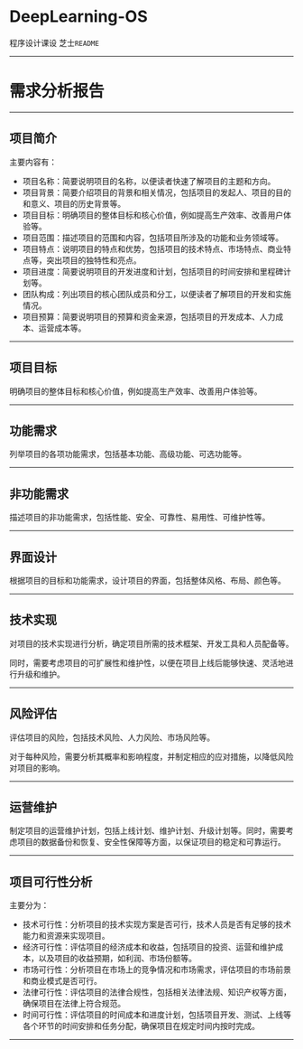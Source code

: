 # DeepLearning-OS
程序设计课设  芝士`README`

---

# 需求分析报告

---



## 项目简介

主要内容有：

- 项目名称：简要说明项目的名称，以便读者快速了解项目的主题和方向。
- 项目背景：简要介绍项目的背景和相关情况，包括项目的发起人、项目的目的和意义、项目的历史背景等。
- 项目目标：明确项目的整体目标和核心价值，例如提高生产效率、改善用户体验等。
- 项目范围：描述项目的范围和内容，包括项目所涉及的功能和业务领域等。
- 项目特点：说明项目的特点和优势，包括项目的技术特点、市场特点、商业特点等，突出项目的独特性和亮点。
- 项目进度：简要说明项目的开发进度和计划，包括项目的时间安排和里程碑计划等。
- 团队构成：列出项目的核心团队成员和分工，以便读者了解项目的开发和实施情况。
- 项目预算：简要说明项目的预算和资金来源，包括项目的开发成本、人力成本、运营成本等。

---



## 项目目标

明确项目的整体目标和核心价值，例如提高生产效率、改善用户体验等。

---



## 功能需求

列举项目的各项功能需求，包括基本功能、高级功能、可选功能等。

---



## 非功能需求

描述项目的非功能需求，包括性能、安全、可靠性、易用性、可维护性等。

---



## 界面设计

根据项目的目标和功能需求，设计项目的界面，包括整体风格、布局、颜色等。

---



## 技术实现

对项目的技术实现进行分析，确定项目所需的技术框架、开发工具和人员配备等。

同时，需要考虑项目的可扩展性和维护性，以便在项目上线后能够快速、灵活地进行升级和维护。

---



## 风险评估

评估项目的风险，包括技术风险、人力风险、市场风险等。

对于每种风险，需要分析其概率和影响程度，并制定相应的应对措施，以降低风险对项目的影响。

---



## 运营维护

制定项目的运营维护计划，包括上线计划、维护计划、升级计划等。同时，需要考虑项目的数据备份和恢复、安全性保障等方面，以保证项目的稳定和可靠运行。

---



## 项目可行性分析

主要分为：

- 技术可行性：分析项目的技术实现方案是否可行，技术人员是否有足够的技术能力和资源来实现项目。
- 经济可行性：评估项目的经济成本和收益，包括项目的投资、运营和维护成本，以及项目的收益预期，如利润、市场份额等。
- 市场可行性：分析项目在市场上的竞争情况和市场需求，评估项目的市场前景和商业模式是否可行。
- 法律可行性：评估项目的法律合规性，包括相关法律法规、知识产权等方面，确保项目在法律上符合规范。
- 时间可行性：评估项目的时间成本和进度计划，包括项目开发、测试、上线等各个环节的时间安排和任务分配，确保项目在规定时间内按时完成。

---

